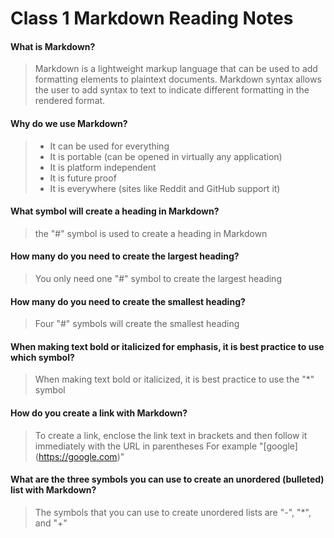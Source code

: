 # Class 1 Markdown Reading Notes

#### What is Markdown?
> Markdown is a lightweight markup language that can be used to add formatting elements to plaintext documents.
> Markdown syntax allows the user to add syntax to text to indicate different formatting in the rendered format.

#### Why do we use Markdown?
> - It can be used for everything
> - It is portable (can be opened in virtually any application)
> - It is platform independent
> - It is future proof
> - It is everywhere (sites like Reddit and GitHub support it)

#### What symbol will create a heading in Markdown?
> the "#" symbol is used to create a heading in Markdown

#### How many do you need to create the largest heading?
> You only need one "#" symbol to create the largest heading

#### How many do you need to create the smallest heading?
> Four "#" symbols will create the smallest heading

#### When making text bold or italicized for emphasis, it is best practice to use which symbol?
> When making text bold or italicized, it is best practice to use the "\*" symbol

#### How do you create a link with Markdown?
> To create a link, enclose the link text in brackets and then follow it immediately with the URL in parentheses
> For example "\[google]\(https://google.com)"


#### What are the three symbols you can use to create an unordered (bulleted) list with Markdown?
> The symbols that you can use to create unordered lists are "\-", "\*", and "\+"
